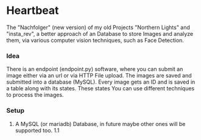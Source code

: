 # Heartbeat

The "Nachfolger" (new version) of my old Projects "Northern Lights" and "insta_rev", a better approach of an Database to store Images and analyze them, via various computer vision techniques, such as Face Detection.

### Idea
There is an endpoint (endpoint.py) software, where you can submit an image either via an url or via HTTP File upload. The images are saved and submitted into a database (MySQL). Every image gets an ID and is saved in a table along with its states. These states
You can use different techniques to process the images. 

### Setup

1. A MySQL (or mariadb) Database, in future maybe other ones will be supported too.
    1.1 